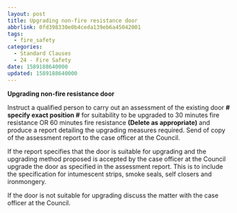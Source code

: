 ```yaml
---
layout: post
title: Upgrading non-fire resistance door
abbrlink: 0fd398330e0b4ceda139eb6a45042001
tags:
  - fire_safety
categories:
  - Standard Clauses
  - 24 - Fire Safety
date: 1589188640000
updated: 1589188640000
---
```


**Upgrading non-fire resistance door**

Instruct a qualified person to carry out an assessment of the existing door **# specify exact position #** for suitability to be upgraded to 30 minutes fire resistance OR 60 minutes fire resistance **(Delete as appropriate)** and produce a report detailing the upgrading measures required. Send of copy of the assessment report to the case officer at the Council.

If the report specifies that the door is suitable for upgrading and the upgrading method proposed is accepted by the case officer at the Council upgrade the door as specified in the assessment report. This is to include the specification for intumescent strips, smoke seals, self closers and ironmongery.

If the door is not suitable for upgrading discuss the matter with the case officer at the Council.
